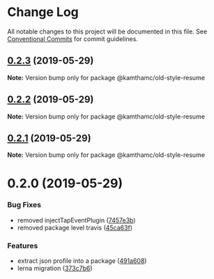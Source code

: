 # Change Log

All notable changes to this project will be documented in this file.
See [Conventional Commits](https://conventionalcommits.org) for commit guidelines.

## [0.2.3](https://github.com/kamthamc/resume/compare/v0.2.2...v0.2.3) (2019-05-29)

**Note:** Version bump only for package @kamthamc/old-style-resume





## [0.2.2](https://github.com/kamthamc/resume/compare/v0.2.1...v0.2.2) (2019-05-29)

**Note:** Version bump only for package @kamthamc/old-style-resume





## [0.2.1](https://github.com/kamthamc/resume/compare/v0.2.0...v0.2.1) (2019-05-29)

**Note:** Version bump only for package @kamthamc/old-style-resume





# 0.2.0 (2019-05-29)


### Bug Fixes

* removed injectTapEventPlugin ([7457e3b](https://github.com/kamthamc/resume/commit/7457e3b))
* removed package level travis ([45ca63f](https://github.com/kamthamc/resume/commit/45ca63f))


### Features

* extract json profile into a package ([491a608](https://github.com/kamthamc/resume/commit/491a608))
* lerna migration ([373c7b6](https://github.com/kamthamc/resume/commit/373c7b6))
